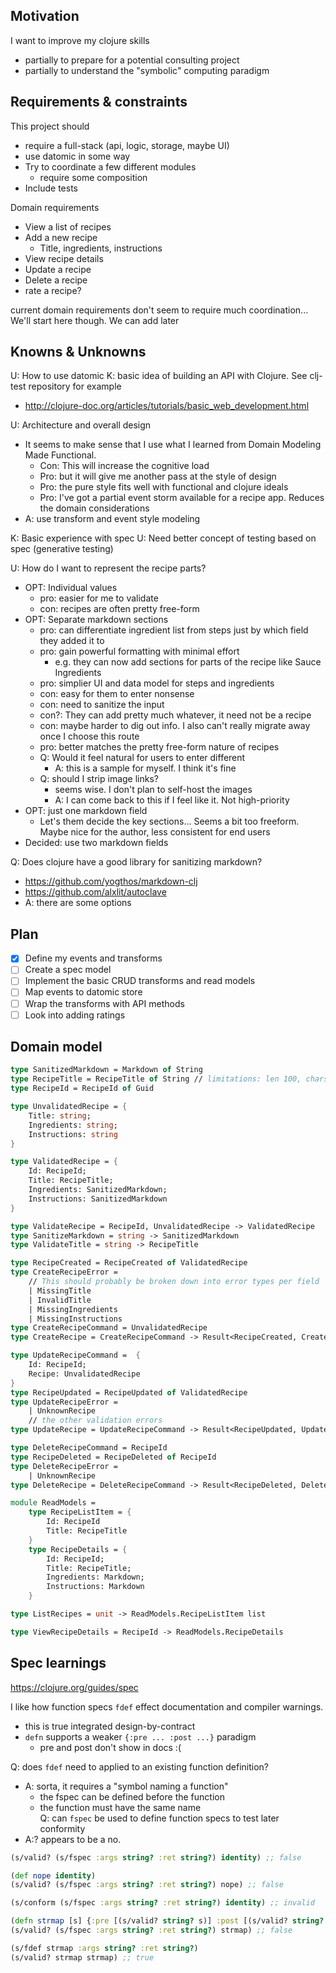 
## Motivation

I want to improve my clojure skills
- partially to prepare for a potential consulting project
- partially to understand the "symbolic" computing paradigm

## Requirements & constraints
This project should
- require a full-stack (api, logic, storage, maybe UI)
- use datomic in some way
- Try to coordinate a few different modules
  - require some composition
- Include tests

Domain requirements
- View a list of recipes
- Add a new recipe
  - Title, ingredients, instructions
- View recipe details
- Update a recipe
- Delete a recipe
- rate a recipe?

current domain requirements don't seem to require much coordination... We'll start here though. We can add later

## Knowns & Unknowns

U: How to use datomic
K: basic idea of building an API with Clojure. See clj-test repository for example
- http://clojure-doc.org/articles/tutorials/basic_web_development.html

U: Architecture and overall design
- It seems to make sense that I use what I learned from Domain Modeling Made Functional. 
  - Con: This will increase the cognitive load
  - Pro: but it will give me another pass at the style of design
  - Pro: the pure style fits well with functional and clojure ideals
  - Pro: I've got a partial event storm available for a recipe app. Reduces the domain considerations
- A: use transform and event style modeling

K: Basic experience with spec
U: Need better concept of testing based on spec (generative testing)

U: How do I want to represent the recipe parts?
- OPT: Individual values
  - pro: easier for me to validate
  - con: recipes are often pretty free-form
- OPT: Separate markdown sections
  - pro: can differentiate ingredient list from steps just by which field they added it to
  - pro: gain powerful formatting with minimal effort
    - e.g. they can now add sections for parts of the recipe like Sauce Ingredients
  - pro: simplier UI and data model for steps and ingredients
  - con: easy for them to enter nonsense
  - con: need to sanitize the input
  - con?: They can add pretty much whatever, it need not be a recipe
  - con: maybe harder to dig out info. I also can't really migrate away once I choose this route
  - pro: better matches the pretty free-form nature of recipes
  - Q: Would it feel natural for users to enter different
    - A: this is a sample for myself. I think it's fine
  - Q: should I strip image links?
    - seems wise. I don't plan to self-host the images
    - A: I can come back to this if I feel like it. Not high-priority
- OPT: just one markdown field
  - Let's them decide the key sections... Seems a bit too freeform. Maybe nice for the author, less consistent for end users
- Decided: use two markdown fields  

Q: Does clojure have a good library for sanitizing markdown?
- https://github.com/yogthos/markdown-clj
- https://github.com/alxlit/autoclave
- A: there are some options


## Plan

- [x] Define my events and transforms
- [ ] Create a spec model
- [ ] Implement the basic CRUD transforms and read models
- [ ] Map events to datomic store
- [ ] Wrap the transforms with API methods
- [ ] Look into adding ratings

## Domain model

```fs
type SanitizedMarkdown = Markdown of String
type RecipeTitle = RecipeTitle of String // limitations: len 100, chars: [letters, spaces, hyphens]
type RecipeId = RecipeId of Guid

type UnvalidatedRecipe = {
    Title: string;
    Ingredients: string;
    Instructions: string
}

type ValidatedRecipe = {
    Id: RecipeId;
    Title: RecipeTitle;
    Ingredients: SanitizedMarkdown;
    Instructions: SanitizedMarkdown
}

type ValidateRecipe = RecipeId, UnvalidatedRecipe -> ValidatedRecipe
type SanitizeMarkdown = string -> SanitizedMarkdown
type ValidateTitle = string -> RecipeTitle

type RecipeCreated = RecipeCreated of ValidatedRecipe
type CreateRecipeError = 
    // This should probably be broken down into error types per field
    | MissingTitle
    | InvalidTitle
    | MissingIngredients
    | MissingInstructions
type CreateRecipeCommand = UnvalidatedRecipe
type CreateRecipe = CreateRecipeCommand -> Result<RecipeCreated, CreateRecipeError>

type UpdateRecipeCommand =  {
    Id: RecipeId;
    Recipe: UnvalidatedRecipe
}
type RecipeUpdated = RecipeUpdated of ValidatedRecipe
type UpdateRecipeError = 
    | UnknownRecipe
    // the other validation errors
type UpdateRecipe = UpdateRecipeCommand -> Result<RecipeUpdated, UpdateRecipeError>

type DeleteRecipeCommand = RecipeId
type RecipeDeleted = RecipeDeleted of RecipeId
type DeleteRecipeError = 
    | UnknownRecipe
type DeleteRecipe = DeleteRecipeCommand -> Result<RecipeDeleted, DeleteRecipeError>

module ReadModels = 
    type RecipeListItem = {
        Id: RecipeId
        Title: RecipeTitle
    }
    type RecipeDetails = {
        Id: RecipeId;
        Title: RecipeTitle;
        Ingredients: Markdown;
        Instructions: Markdown
    }

type ListRecipes = unit -> ReadModels.RecipeListItem list

type ViewRecipeDetails = RecipeId -> ReadModels.RecipeDetails

```


## Spec learnings

https://clojure.org/guides/spec


I like how function specs `fdef` effect documentation and compiler warnings. 
- this is true integrated design-by-contract
- `defn` supports a weaker `{:pre ... :post ...}` paradigm
  - pre and post don't show in docs :(

Q: does `fdef` need to applied to an existing function definition?
- A: sorta, it requires a "symbol naming a function"
  - the fspec can be defined before the function
  - the function must have the same name  
Q: can `fspec` be used to define function specs to test later conformity
- A:? appears to be a no.
```clj
(s/valid? (s/fspec :args string? :ret string?) identity) ;; false

(def nope identity)
(s/valid? (s/fspec :args string? :ret string?) nope) ;; false

(s/conform (s/fspec :args string? :ret string?) identity) ;; invalid

(defn strmap [s] {:pre [(s/valid? string? s)] :post [(s/valid? string? %)]} s)
(s/valid? (s/fspec :args string? :ret string?) strmap) ;; false

(s/fdef strmap :args string? :ret string?)
(s/valid? strmap strmap) ;; true
```


